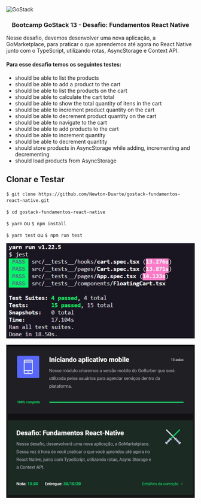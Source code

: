 <img alt="GoStack" src="https://storage.googleapis.com/golden-wind/bootcamp-gostack/header-desafios-new.png" />

<h3 align="center">Bootcamp GoStack 13 - Desafio: Fundamentos React Native</h3>

Nesse desafio, devemos desenvolver uma nova aplicação, a GoMarketplace, para praticar o que aprendemos até agora no React Native junto com o TypeScript, utilizando rotas, AsyncStorage e Context API.

#### Para esse desafio temos os seguintes testes:

- should be able to list the products
- should be able to add a product to the cart
- should be able to list the products on the cart
- should be able to calculate the cart total
- should be able to show the total quantity of itens in the cart
- should be able to increment product quantity on the cart
- should be able to decrement product quantity on the cart
- should be able to navigate to the cart
- should be able to add products to the cart
- should be able to increment quantity
- should be able to decrement quantity
- should store products in AsyncStorage while adding, incrementing and decrementing
- should load products from AsyncStorage

## Clonar e Testar

`$ git clone https://github.com/Newton-Duarte/gostack-fundamentos-react-native.git`

`$ cd gostack-fundamentos-react-native`

`$ yarn` ou `$ npm install`

`$ yarn test` ou `$ npm run test`

![Resultado dos testes](/tests-result.jpg)

![Resultado dos testes](/gostack-fundamentos-react-native.jpg)